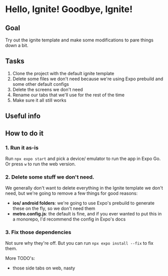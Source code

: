 # Hello, Ignite! Goodbye, Ignite!
## Goal
Try out the ignite template and make some modifications to pare things down a bit.
## Tasks
1. Clone the project with the default ignite template
2. Delete some files we don't need because we're using Expo prebuild and some other default configs
3. Delete the screens we don't need
4. Rename our tabs that we'll use for the rest of the time
5. Make sure it all still works
## Useful info

## How to do it
### 1. Run it as-is
Run `npx expo start` and pick a device/ emulator to run the app in Expo Go. Or press `w` to run the web version.

### 2. Delete some stuff we don't need.
We generally don't want to delete everything in the Ignite template we don't need, but we're going to remove a few things for good reasons:
- **ios/ android folders**: we're going to use Expo's prebuild to generate these on the fly, so we don't need them
- **metro.config.js**: the default is fine, and if you ever wanted to put this in a monorepo, I'd recommend the config in Expo's docs

### 3. Fix those dependencies
Not sure why they're off. But you can run `npx expo install --fix` to fix them.

More TODO's:
- those side tabs on web, nasty